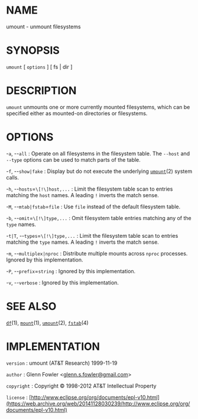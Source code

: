 # NAME

umount - unmount filesystems

# SYNOPSIS

`umount` \[ `options` \] \[ fs | dir \]

# DESCRIPTION

`umount` unmounts one or more currently mounted filesystems, which can
be specified either as mounted-on directories or filesystems.

# OPTIONS

-`a`, --`all`
:   Operate on all filesystems in the filesystem table. The `--host`
    and `--type` options can be used to match parts of the table.

-`f`, --`show|fake`
:   Display but do not execute the underlying
    [`umount`](/web/20141128030239/http://www2.research.att.com/~astopen/man/man2/umount.html)(2)
    system calls.

-`h`, --`hosts`=`\[!\]host,...`
:   Limit the filesystem table scan to entries matching the
    `host` names. A leading `!` inverts the match sense.

-`M`, --`mtab|fstab`=`file`
:   Use `file` instead of the default filesystem table.

-`b`, --`omit`=`\[!\]type,...`
:   Omit filesystem table entries matching any of the `type` names.

-`t|T`, --`types`=`\[!\]type,...`
:   Limit the filesystem table scan to entries matching the
    `type` names. A leading `!` inverts the match sense.

-`m`, --`multiplex|nproc`
:   Distribute multiple mounts across `nproc` processes. Ignored by
    this implementation.

-`P`, --`prefix`=`string`
:   Ignored by this implementation.

-`v`, --`verbose`
:   Ignored by this implementation.

# SEE ALSO

[`df`](/web/20141128030239/http://www2.research.att.com/~astopen/man/man1/df.html)(1),
[`mount`](/web/20141128030239/http://www2.research.att.com/~astopen/man/man1/mount.html)(1),
[`umount`](/web/20141128030239/http://www2.research.att.com/~astopen/man/man2/umount.html)(2),
[`fstab`](/web/20141128030239/http://www2.research.att.com/~astopen/man/man4/fstab.html)(4)

# IMPLEMENTATION

`version`
:   umount (AT&T Research) 1999-11-19

`author`
:   Glenn Fowler
    &lt;[glenn.s.fowler@gmail.com](https://web.archive.org/web/20141128030239/mailto:glenn.s.fowler@gmail.com)&gt;

`copyright`
:   Copyright © 1998-2012 AT&T Intellectual Property

`license`
:   [http://www.eclipse.org/org/documents/epl-v10.html](https://web.archive.org/web/20141128030239/http://www.eclipse.org/org/documents/epl-v10.html)



